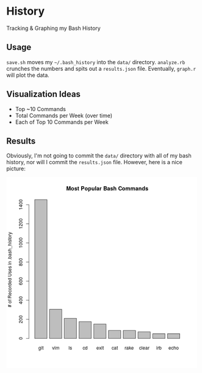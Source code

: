 # History
Tracking & Graphing my Bash History

## Usage

`save.sh` moves my `~/.bash_history` into the `data/` directory. `analyze.rb` crunches the numbers and spits out a `results.json` file. Eventually, `graph.r` will plot the data.

## Visualization Ideas

- Top ~10 Commands
- Total Commands per Week (over time)
- Each of Top 10 Commands per Week

## Results

Obviously, I'm not going to commit the `data/` directory with all of my bash history, nor will I commit the `results.json` file. However, here is a nice picture:

![results](./results.png)
